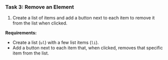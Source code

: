 ### **Task 3: Remove an Element**
1. Create a list of items and add a button next to each item to remove it from the list when clicked.

**Requirements:**
- Create a list (`ul`) with a few list items (`li`).
- Add a button next to each item that, when clicked, removes that specific item from the list.